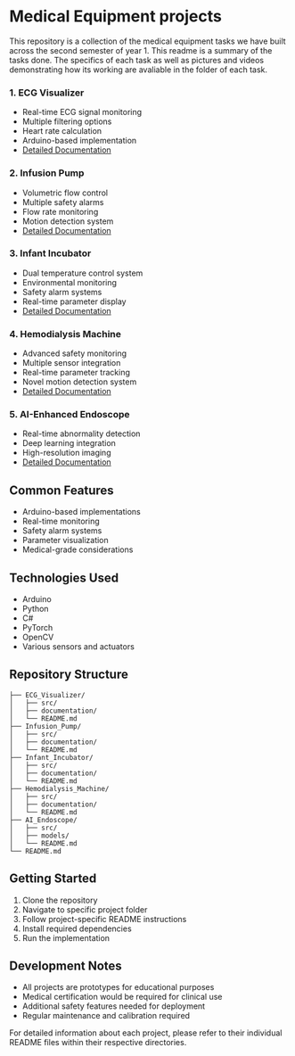 # Medical Equipment projects
This repository is a collection of the medical equipment tasks we have built across the second semester of year 1. This readme is a summary of the tasks done. The specifics of each task as well as pictures and videos demonstrating how its working are avaliable in the folder of each task. 

### 1. ECG Visualizer
- Real-time ECG signal monitoring
- Multiple filtering options
- Heart rate calculation
- Arduino-based implementation
- [Detailed Documentation](https://github.com/Aya423/Medical-Equipment-Projects/tree/main/Task%201%20-%20ECG%20Sensor%20and%20Visualizer)

### 2. Infusion Pump
- Volumetric flow control
- Multiple safety alarms
- Flow rate monitoring
- Motion detection system
- [Detailed Documentation](https://github.com/Aya423/Medical-Equipment-Projects/tree/main/Task%202%20-%20Infusion%20Pump)

### 3. Infant Incubator
- Dual temperature control system
- Environmental monitoring
- Safety alarm systems
- Real-time parameter display
- [Detailed Documentation](https://github.com/Aya423/Medical-Equipment-Projects/tree/main/Task%203%20-%20Infant%20Incubator)

### 4. Hemodialysis Machine
- Advanced safety monitoring
- Multiple sensor integration
- Real-time parameter tracking
- Novel motion detection system
- [Detailed Documentation](https://github.com/Aya423/Medical-Equipment-Projects/tree/main/Task%204%20-%20Dialysis)

### 5. AI-Enhanced Endoscope
- Real-time abnormality detection
- Deep learning integration
- High-resolution imaging
- [Detailed Documentation](https://github.com/Aya423/Medical-Equipment-Projects/tree/main/Capsule%20Endoscopy%20)

## Common Features

- Arduino-based implementations
- Real-time monitoring
- Safety alarm systems
- Parameter visualization
- Medical-grade considerations

## Technologies Used

- Arduino
- Python
- C#
- PyTorch
- OpenCV
- Various sensors and actuators

## Repository Structure

```
├── ECG_Visualizer/
│   ├── src/
│   ├── documentation/
│   └── README.md
├── Infusion_Pump/
│   ├── src/
│   ├── documentation/
│   └── README.md
├── Infant_Incubator/
│   ├── src/
│   ├── documentation/
│   └── README.md
├── Hemodialysis_Machine/
│   ├── src/
│   ├── documentation/
│   └── README.md
├── AI_Endoscope/
│   ├── src/
│   ├── models/
│   └── README.md
└── README.md
```

## Getting Started

1. Clone the repository
2. Navigate to specific project folder
3. Follow project-specific README instructions
4. Install required dependencies
5. Run the implementation


## Development Notes

- All projects are prototypes for educational purposes
- Medical certification would be required for clinical use
- Additional safety features needed for deployment
- Regular maintenance and calibration required

For detailed information about each project, please refer to their individual README files within their respective directories.
